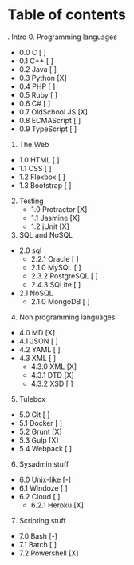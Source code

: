 # Table of contents

. Intro
0. Programming languages
  - 0.0 C       [ ]
  - 0.1 C++     [ ]
  - 0.2 Java    [ ]
  - 0.3 Python  [X]
  - 0.4 PHP     [ ]
  - 0.5 Ruby    [ ]
  - 0.6 C#      [ ]
  - 0.7 OldSchool JS  [X]
  - 0.8 ECMAScript    [ ]
  - 0.9 TypeScript    [ ]
1. The Web
  - 1.0 HTML       [ ]
  - 1.1 CSS        [ ]
  - 1.2 Flexbox    [ ]
  - 1.3 Bootstrap  [ ]
2. Testing
    - 1.0 Protractor    [X]
    - 1.1 Jasmine       [X]
    - 1.2 jUnit         [X]
3. SQL and NoSQL
  - 2.0 sql
    - 2.2.1 Oracle     [ ]
    - 2.1.0 MySQL      [ ]
    - 2.3.2 PostgreSQL [ ]
    - 2.4.3 SQLite     [ ]
  - 2.1 NoSQL
    - 2.1.0 MongoDB    [ ]
4. Non programming languages
  - 4.0 MD      [X]
  - 4.1 JSON    [ ]
  - 4.2 YAML    [ ]
  - 4.3 XML     [ ]
    - 4.3.0 XML    [X]
    - 4.3.1 DTD    [X]
    - 4.3.2 XSD    [ ]
5. Tulebox
 - 5.0 Git     [ ]
 - 5.1 Docker  [ ]
 - 5.2 Grunt   [X]
 - 5.3 Gulp    [X]
 - 5.4 Webpack [ ]
6. Sysadmin stuff
  - 6.0 Unix-like    [-]
  - 6.1 Windoze      [ ]
  - 6.2 Cloud        [ ]
    - 6.2.1 Heroku [X]
7. Scripting stuff
  - 7.0 Bash    [-]
  - 7.1 Batch      [ ]
  - 7.2 Powershell [X]